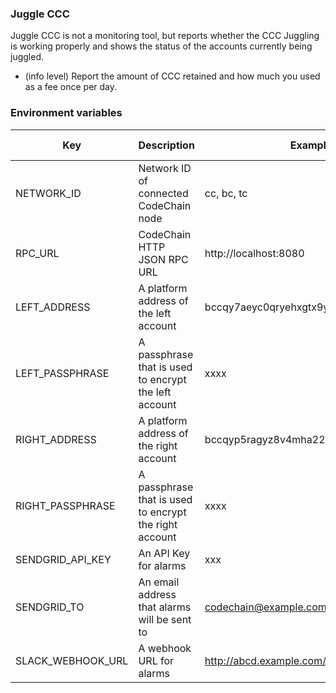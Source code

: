 ### Juggle CCC
Juggle CCC is not a monitoring tool, but reports whether the CCC Juggling is working properly and shows the status of the accounts currently being juggled.
* (info level) Report the amount of CCC retained and how much you used as a fee once per day.

### Environment variables

| Key               | Description                                            | Example values                              | Default value |
| ----------------- | ------------------------------------------------------ | ------------------------------------------- | ------------- |
| NETWORK_ID        | Network ID of connected CodeChain node                 | cc, bc, tc                                  | null          |
| RPC_URL           | CodeChain HTTP JSON RPC URL                            | http://localhost:8080                       | null          |
| LEFT_ADDRESS      | A platform address of the left account                 | bccqy7aeyc0qryehxgtx9y4vthhg7u95rad2ymlya7j | null          |
| LEFT_PASSPHRASE   | A passphrase that is used to encrypt the left account  | xxxx                                        | null          |
| RIGHT_ADDRESS     | A platform address of the right account                | bccqyp5ragyz8v4mha22asnrxvy6dt2hc7yecylqy6d | null          |
| RIGHT_PASSPHRASE  | A passphrase that is used to encrypt the right account | xxxx                                        | null          |
| SENDGRID_API_KEY  | An API Key for alarms                                  | xxx                                         | null          |
| SENDGRID_TO       | An email address that alarms will be sent to           | codechain@example.com                       | null          |
| SLACK_WEBHOOK_URL | A webhook URL for alarms                               | http://abcd.example.com/x/y                 | null          |
